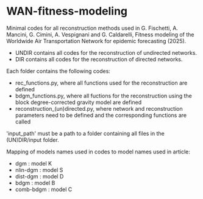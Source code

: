 # WAN-fitness-modeling
Minimal codes for all reconstruction methods used in G. Fischetti, A. Mancini, G. Cimini, A. Vespignani and G. Caldarelli, Fitness modeling of the Worldwide Air Transportation Network for epidemic forecasting (2025).

- UNDIR contains all codes for the reconstruction of undirected networks.
- DIR contains all codes for the reconstruction of directed networks.

Each folder contains the following codes:

- rec_functions.py, where all functions used for the reconstruction are defined
- bdgm_functions.py, where all fuctions for the reconstruction using the block degree-corrected gravity model are defined
- reconstruction_(un)directed.py, where network and reconstruction parameters need to be defined and the corresponding functions are called

'input_path' must be a path to a folder containing all files in the (UN)DIR/input folder.

Mapping of models names used in codes to model names used in article:
- dgm : model K
- nlin-dgm : model S
- dist-dgm : model D
- bdgm : model B
- comb-bdgm : model C
